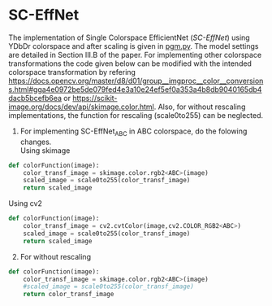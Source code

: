 # SC-EffNet


The implementation of Single Colorspace EfficientNet (_SC-EffNet_) using YDbDr colorspace and after scaling is given in [pgm.py](#). The model settings are detailed in Section III.B of the paper. For implementing other colorspace transformations the  code given below can be modified with the intended colorspace transformation by refering https://docs.opencv.org/master/d8/d01/group__imgproc__color__conversions.html#gga4e0972be5de079fed4e3a10e24ef5ef0a353a4b8db9040165db4dacb5bcefb6ea or https://scikit-image.org/docs/dev/api/skimage.color.html. Also, for without rescaling implementations, the function for rescaling (scale0to255) can be neglected.  

1. For implementing SC-EffNet<sub>ABC</sub> in ABC colorspace, do the folowing changes.</br>
Using skimage
```python
def colorFunction(image):
    color_transf_image = skimage.color.rgb2<ABC>(image) 
    scaled_image = scale0to255(color_transf_image) 
    return scaled_image
```
Using cv2
```python
def colorFunction(image):
    color_transf_image = cv2.cvtColor(image,cv2.COLOR_RGB2<ABC>)  
    scaled_image = scale0to255(color_transf_image) 
    return scaled_image
```

2. For without rescaling

```python
def colorFunction(image):
    color_transf_image = skimage.color.rgb2<ABC>(image) 
    #scaled_image = scale0to255(color_transf_image) 
    return color_transf_image
```
